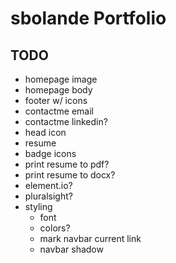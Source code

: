 # sbolande Portfolio

## TODO

- homepage image
- homepage body
- footer w/ icons
- contactme email
- contactme linkedin?
- head icon
- resume
- badge icons
- print resume to pdf?
- print resume to docx?
- element.io?
- pluralsight?
- styling
  - font
  - colors?
  - mark navbar current link
  - navbar shadow
